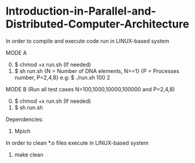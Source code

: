 # Introduction-in-Parallel-and-Distributed-Computer-Architecture

In order to compile and execute code run in LINUX-based system

MODE A

0. $ chmod +x run.sh (If needed)
1. $ sh run.sh {N = Number of DNA elements, N>=1}  {P = Processes number, P=2,4,8}
    e.g:  $ ./run.sh 100 2

MODE B (Run all test cases N=100,1000,10000,100000 and P=2,4,8)

0. $ chmod +x run.sh (If needed)
1. $ sh run.sh



Dependencies:

1) Mpich


In order to clean *.o files execute in LINUX-based system

1) make clean
